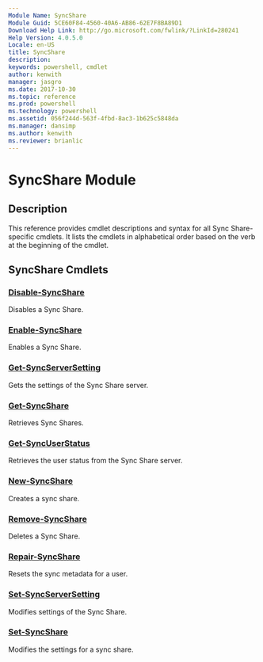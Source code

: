 ```yaml
---
Module Name: SyncShare
Module Guid: 5CE60F84-4560-40A6-AB86-62E7F8BA89D1
Download Help Link: http://go.microsoft.com/fwlink/?LinkId=280241
Help Version: 4.0.5.0
Locale: en-US
title: SyncShare
description: 
keywords: powershell, cmdlet
author: kenwith
manager: jasgro
ms.date: 2017-10-30
ms.topic: reference
ms.prod: powershell
ms.technology: powershell
ms.assetid: 056f244d-563f-4fbd-8ac3-1b625c5848da
ms.manager: dansimp
ms.author: kenwith
ms.reviewer: brianlic
---
```


# SyncShare Module
## Description
This reference provides cmdlet descriptions and syntax for all Sync Share-specific cmdlets. It lists the cmdlets in alphabetical order based on the verb at the beginning of the cmdlet.

## SyncShare Cmdlets
### [Disable-SyncShare](./Disable-SyncShare.md)
Disables a Sync Share.

### [Enable-SyncShare](./Enable-SyncShare.md)
Enables a Sync Share.

### [Get-SyncServerSetting](./Get-SyncServerSetting.md)
Gets the settings of the Sync Share server.

### [Get-SyncShare](./Get-SyncShare.md)
Retrieves  Sync Shares.

### [Get-SyncUserStatus](./Get-SyncUserStatus.md)
Retrieves the user status from the Sync Share server.

### [New-SyncShare](./New-SyncShare.md)
Creates a sync share.

### [Remove-SyncShare](./Remove-SyncShare.md)
Deletes a Sync Share.

### [Repair-SyncShare](./Repair-SyncShare.md)
Resets the sync metadata for a user.

### [Set-SyncServerSetting](./Set-SyncServerSetting.md)
Modifies settings of the Sync Share.

### [Set-SyncShare](./Set-SyncShare.md)
Modifies the settings for a sync share.

